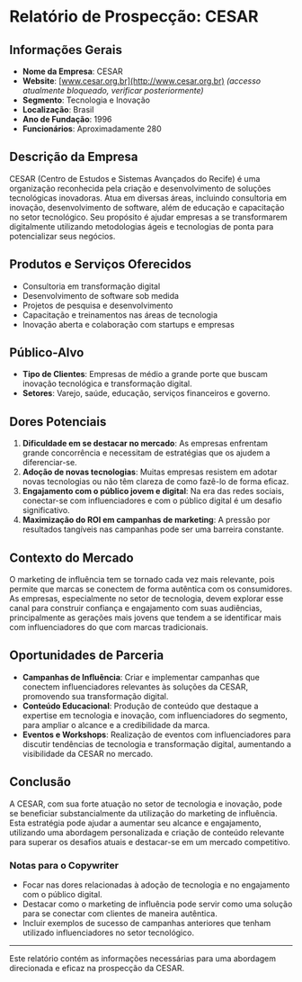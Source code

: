# Relatório de Prospecção: CESAR

## Informações Gerais
- **Nome da Empresa**: CESAR
- **Website**: [www.cesar.org.br](http://www.cesar.org.br) *(accesso atualmente bloqueado, verificar posteriormente)*
- **Segmento**: Tecnologia e Inovação
- **Localização**: Brasil
- **Ano de Fundação**: 1996
- **Funcionários**: Aproximadamente 280

## Descrição da Empresa
CESAR (Centro de Estudos e Sistemas Avançados do Recife) é uma organização reconhecida pela criação e desenvolvimento de soluções tecnológicas inovadoras. Atua em diversas áreas, incluindo consultoria em inovação, desenvolvimento de software, além de educação e capacitação no setor tecnológico. Seu propósito é ajudar empresas a se transformarem digitalmente utilizando metodologias ágeis e tecnologias de ponta para potencializar seus negócios.

## Produtos e Serviços Oferecidos
- Consultoria em transformação digital
- Desenvolvimento de software sob medida
- Projetos de pesquisa e desenvolvimento
- Capacitação e treinamentos nas áreas de tecnologia
- Inovação aberta e colaboração com startups e empresas

## Público-Alvo
- **Tipo de Clientes**: Empresas de médio a grande porte que buscam inovação tecnológica e transformação digital.
- **Setores**: Varejo, saúde, educação, serviços financeiros e governo.

## Dores Potenciais
1. **Dificuldade em se destacar no mercado**: As empresas enfrentam grande concorrência e necessitam de estratégias que os ajudem a diferenciar-se.
2. **Adoção de novas tecnologias**: Muitas empresas resistem em adotar novas tecnologias ou não têm clareza de como fazê-lo de forma eficaz.
3. **Engajamento com o público jovem e digital**: Na era das redes sociais, conectar-se com influenciadores e com o público digital é um desafio significativo.
4. **Maximização do ROI em campanhas de marketing**: A pressão por resultados tangíveis nas campanhas pode ser uma barreira constante.

## Contexto do Mercado
O marketing de influência tem se tornado cada vez mais relevante, pois permite que marcas se conectem de forma autêntica com os consumidores. As empresas, especialmente no setor de tecnologia, devem explorar esse canal para construir confiança e engajamento com suas audiências, principalmente as gerações mais jovens que tendem a se identificar mais com influenciadores do que com marcas tradicionais.

## Oportunidades de Parceria
- **Campanhas de Influência**: Criar e implementar campanhas que conectem influenciadores relevantes às soluções da CESAR, promovendo sua transformação digital.
- **Conteúdo Educacional**: Produção de conteúdo que destaque a expertise em tecnologia e inovação, com influenciadores do segmento, para ampliar o alcance e a credibilidade da marca.
- **Eventos e Workshops**: Realização de eventos com influenciadores para discutir tendências de tecnologia e transformação digital, aumentando a visibilidade da CESAR no mercado.

## Conclusão
A CESAR, com sua forte atuação no setor de tecnologia e inovação, pode se beneficiar substancialmente da utilização do marketing de influência. Esta estratégia pode ajudar a aumentar seu alcance e engajamento, utilizando uma abordagem personalizada e criação de conteúdo relevante para superar os desafios atuais e destacar-se em um mercado competitivo.

### Notas para o Copywriter
- Focar nas dores relacionadas à adoção de tecnologia e no engajamento com o público digital.
- Destacar como o marketing de influência pode servir como uma solução para se conectar com clientes de maneira autêntica.
- Incluir exemplos de sucesso de campanhas anteriores que tenham utilizado influenciadores no setor tecnológico. 

--- 
Este relatório contém as informações necessárias para uma abordagem direcionada e eficaz na prospecção da CESAR.